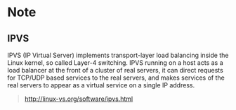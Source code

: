 # Note

## IPVS

IPVS (IP Virtual Server) implements transport-layer load balancing inside the Linux kernel, so called Layer-4 switching. IPVS running on a host acts as a load balancer at the front of a cluster of real servers, it can direct requests for TCP/UDP based services to the real servers, and makes services of the real servers to appear as a virtual service on a single IP address.

> http://linux-vs.org/software/ipvs.html